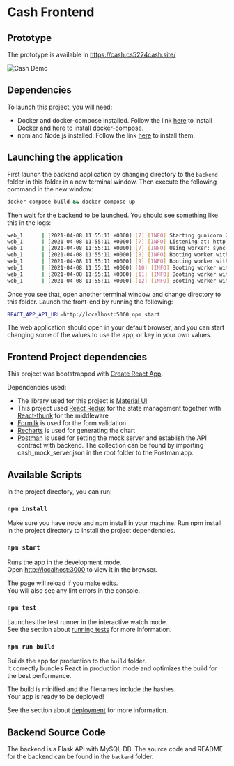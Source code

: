 # Cash Frontend

## Prototype

The prototype is available in https://cash.cs5224cash.site/

![Cash Demo](https://user-images.githubusercontent.com/25121123/114031448-f7daae00-98ad-11eb-9a5e-0decf5cdb388.gif)

## Dependencies

To launch this project, you will need:

- Docker and docker-compose installed. Follow the link [here](https://docs.docker.com/get-docker/) to install Docker and [here](https://docs.docker.com/compose/install/) to install docker-compose.
- npm and Node.js installed. Follow the link [here](https://docs.npmjs.com/downloading-and-installing-node-js-and-npm/) to install them.

## Launching the application

First launch the backend application by changing directory to the `backend` folder in this folder in a new terminal window. Then execute the following command in the new window:

```bash
docker-compose build && docker-compose up
```

Then wait for the backend to be launched. You should see something like this in the logs:

```bash
web_1      | [2021-04-08 11:55:11 +0000] [7] [INFO] Starting gunicorn 20.0.4
web_1      | [2021-04-08 11:55:11 +0000] [7] [INFO] Listening at: http://0.0.0.0:5000 (7)
web_1      | [2021-04-08 11:55:11 +0000] [7] [INFO] Using worker: sync
web_1      | [2021-04-08 11:55:11 +0000] [8] [INFO] Booting worker with pid: 8
web_1      | [2021-04-08 11:55:11 +0000] [9] [INFO] Booting worker with pid: 9
web_1      | [2021-04-08 11:55:11 +0000] [10] [INFO] Booting worker with pid: 10
web_1      | [2021-04-08 11:55:11 +0000] [11] [INFO] Booting worker with pid: 11
web_1      | [2021-04-08 11:55:11 +0000] [12] [INFO] Booting worker with pid: 12
```

Once you see that, open another terminal window and change directory to this folder. Launch the front-end by running the following:

```bash
REACT_APP_API_URL=http://localhost:5000 npm start
```

The web application should open in your default browser, and you can start changing some of the values to use the app, or key in your own values.

## Frontend Project dependencies

This project was bootstrapped with [Create React App](https://github.com/facebook/create-react-app).

Dependencies used:

- The library used for this project is [Material UI](https://material-ui.com/)
- This project used [React Redux](https://react-redux.js.org/) for the state management together with [React-thunk](https://github.com/reduxjs/redux-thunk) for the middleware
- [Formilk](https://formik.org/) is used for the form validation
- [Recharts](https://recharts.org/en-US/) is used for generating the chart
- [Postman](https://www.postman.com/downloads/) is used for setting the mock server and establish the API contract with backend. The collection can be found by importing cash_mock_server.json in the root folder to the Postman app.

## Available Scripts

In the project directory, you can run:

### `npm install`

Make sure you have node and npm install in your machine.
Run npm install in the project directory to install the project dependencies.

### `npm start`

Runs the app in the development mode.\
Open [http://localhost:3000](http://localhost:3000) to view it in the browser.

The page will reload if you make edits.\
You will also see any lint errors in the console.

### `npm test`

Launches the test runner in the interactive watch mode.\
See the section about [running tests](https://facebook.github.io/create-react-app/docs/running-tests) for more information.

### `npm run build`

Builds the app for production to the `build` folder.\
It correctly bundles React in production mode and optimizes the build for the best performance.

The build is minified and the filenames include the hashes.\
Your app is ready to be deployed!

See the section about [deployment](https://facebook.github.io/create-react-app/docs/deployment) for more information.

## Backend Source Code

The backend is a Flask API with MySQL DB. The source code and README for the backend can be found in the `backend` folder.
